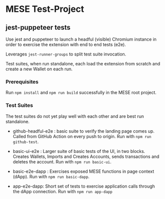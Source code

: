 # MESE Test-Project

## jest-puppeteer tests

Use jest and puppeteer to launch a headful (visible) Chromium instance in order to exercise the extension with end to end tests (e2e).

Leverages `jest-runner-groups` to split test suite invocation. 

Test suites, when run standalone, each load the extension from scratch and create a new Wallet on each run. 


### Prerequisites 

Run `npm install` and `npm run build` successfully in the MESE root project. 


### Test Suites

The test suites do not yet play well with each other and are best run standalone. 

- github-headful-e2e : basic suite to verify the landing page comes up. Called from GitHub Action on every push to origin. Run with `npm run github-test`.

- basic-ui-e2e :  Larger suite of basic tests of the UI, in two blocks. Creates Wallets, Imports and Creates Accounts, sends transactions and deletes the account. Run with `npm run basic-ui`.

- basic-e2e-dapp : Exercises exposed MESE functions in page context (dApp). Run with `npm run basic-dapp`.  

- app-e2e-dapp: Short set of tests to exercise application calls through the dApp connection. Run with `npm run app-dapp`
